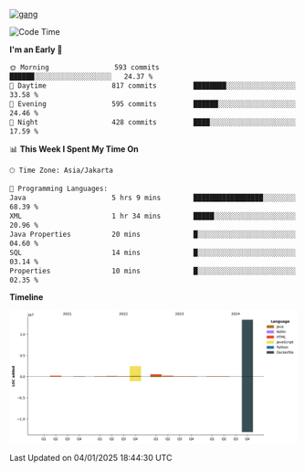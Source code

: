 <!-- [<img src='https://dev.karakun.com/assets/posts/2018-09-16-jc-java-article/3duke_suspects.jpg' alt='java'>](https://github.com/yeahbutstill) -->
[<img src='https://asset-2.tstatic.net/tribunnewswiki/foto/bank/images/Mozart.jpg' alt='gang'>](https://github.com/yeahbutstill)

<!--START_SECTION:waka-->
![Code Time](http://img.shields.io/badge/Code%20Time-3%2C150%20hrs%2056%20mins-blue)

**I'm an Early 🐤** 

```text
🌞 Morning                593 commits         ██████░░░░░░░░░░░░░░░░░░░   24.37 % 
🌆 Daytime                817 commits         ████████░░░░░░░░░░░░░░░░░   33.58 % 
🌃 Evening                595 commits         ██████░░░░░░░░░░░░░░░░░░░   24.46 % 
🌙 Night                  428 commits         ████░░░░░░░░░░░░░░░░░░░░░   17.59 % 
```


📊 **This Week I Spent My Time On** 

```text
🕑︎ Time Zone: Asia/Jakarta

💬 Programming Languages: 
Java                     5 hrs 9 mins        █████████████████░░░░░░░░   68.39 % 
XML                      1 hr 34 mins        █████░░░░░░░░░░░░░░░░░░░░   20.96 % 
Java Properties          20 mins             █░░░░░░░░░░░░░░░░░░░░░░░░   04.60 % 
SQL                      14 mins             █░░░░░░░░░░░░░░░░░░░░░░░░   03.14 % 
Properties               10 mins             █░░░░░░░░░░░░░░░░░░░░░░░░   02.35 % 
```

**Timeline**

![Lines of Code chart](https://raw.githubusercontent.com/yeahbutstill/yeahbutstill/main/assets/bar_graph.png)


 Last Updated on 04/01/2025 18:44:30 UTC
<!--END_SECTION:waka-->
